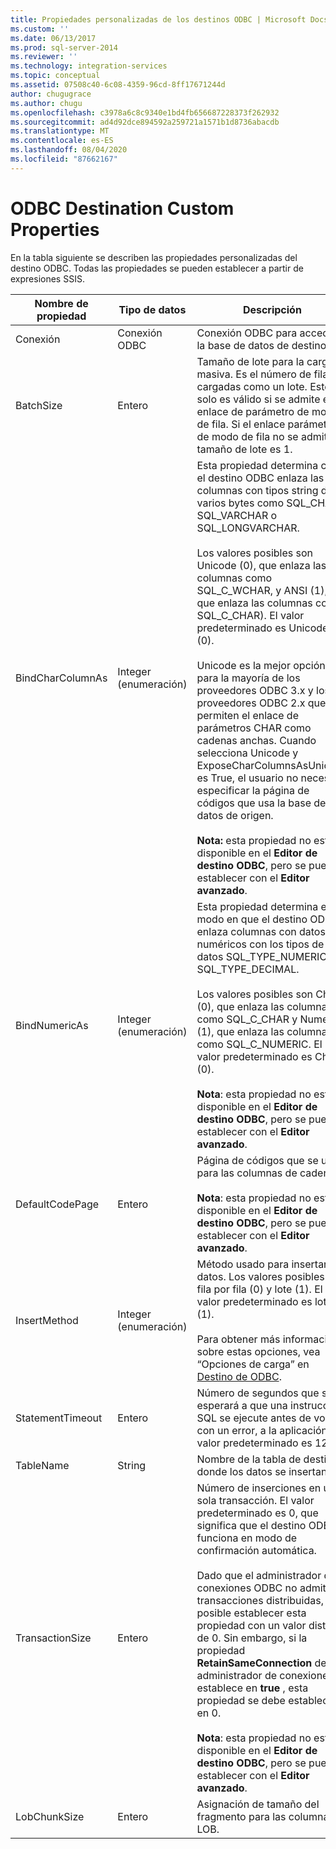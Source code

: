 ```yaml
---
title: Propiedades personalizadas de los destinos ODBC | Microsoft Docs
ms.custom: ''
ms.date: 06/13/2017
ms.prod: sql-server-2014
ms.reviewer: ''
ms.technology: integration-services
ms.topic: conceptual
ms.assetid: 07508c40-6c08-4359-96cd-8ff17671244d
author: chugugrace
ms.author: chugu
ms.openlocfilehash: c3978a6c8c9340e1bd4fb656687228373f262932
ms.sourcegitcommit: ad4d92dce894592a259721a1571b1d8736abacdb
ms.translationtype: MT
ms.contentlocale: es-ES
ms.lasthandoff: 08/04/2020
ms.locfileid: "87662167"
---
```

# <a name="odbc-destination-custom-properties"></a>ODBC Destination Custom Properties
  En la tabla siguiente se describen las propiedades personalizadas del destino ODBC. Todas las propiedades se pueden establecer a partir de expresiones SSIS.  
  
|Nombre de propiedad|Tipo de datos|Descripción|  
|-------------------|---------------|-----------------|  
|Conexión|Conexión ODBC|Conexión ODBC para acceder a la base de datos de destino.|  
|BatchSize|Entero|Tamaño de lote para la carga masiva. Es el número de filas cargadas como un lote. Esto solo es válido si se admite el enlace de parámetro de modo de fila. Si el enlace parámetro de modo de fila no se admite, el tamaño de lote es 1.|  
|BindCharColumnAs|Integer (enumeración)|Esta propiedad determina cómo el destino ODBC enlaza las columnas con tipos string de varios bytes como SQL_CHAR, SQL_VARCHAR o SQL_LONGVARCHAR.<br /><br /> Los valores posibles son Unicode (0), que enlaza las columnas como SQL_C_WCHAR, y ANSI (1), que enlaza las columnas como SQL_C_CHAR). El valor predeterminado es Unicode (0).<br /><br /> Unicode es la mejor opción para la mayoría de los proveedores ODBC 3.x y los proveedores ODBC 2.x que permiten el enlace de parámetros CHAR como cadenas anchas. Cuando selecciona Unicode y ExposeCharColumnsAsUnicode es True, el usuario no necesita especificar la página de códigos que usa la base de datos de origen.<br /><br /> **Nota:** esta propiedad no está disponible en el **Editor de destino ODBC**, pero se puede establecer con el **Editor avanzado**.|  
|BindNumericAs|Integer (enumeración)|Esta propiedad determina el modo en que el destino ODBC enlaza columnas con datos numéricos con los tipos de datos SQL_TYPE_NUMERIC y SQL_TYPE_DECIMAL.<br /><br /> Los valores posibles son Char (0), que enlaza las columnas como SQL_C_CHAR y Numeric (1), que enlaza las columnas como SQL_C_NUMERIC. El valor predeterminado es Char (0).<br /><br /> **Nota**: esta propiedad no está disponible en el **Editor de destino ODBC**, pero se puede establecer con el **Editor avanzado**.|  
|DefaultCodePage|Entero|Página de códigos que se usará para las columnas de cadena.<br /><br /> **Nota**: esta propiedad no está disponible en el **Editor de destino ODBC**, pero se puede establecer con el **Editor avanzado**.|  
|InsertMethod|Integer (enumeración)|Método usado para insertar los datos. Los valores posibles son fila por fila (0) y lote (1). El valor predeterminado es lote (1).<br /><br /> Para obtener más información sobre estas opciones, vea “Opciones de carga” en [Destino de ODBC](odbc-destination.md).|  
|StatementTimeout|Entero|Número de segundos que se esperará a que una instrucción SQL se ejecute antes de volver, con un error, a la aplicación. El valor predeterminado es 120.|  
|TableName|String|Nombre de la tabla de destino donde los datos se insertan.|  
|TransactionSize|Entero|Número de inserciones en una sola transacción. El valor predeterminado es 0, que significa que el destino ODBC funciona en modo de confirmación automática.<br /><br /> Dado que el administrador de conexiones ODBC no admite transacciones distribuidas, es posible establecer esta propiedad con un valor distinto de 0. Sin embargo, si la propiedad **RetainSameConnection** del administrador de conexiones se establece en **true** , esta propiedad se debe establecer en 0.<br /><br /> **Nota**: esta propiedad no está disponible en el **Editor de destino ODBC**, pero se puede establecer con el **Editor avanzado**.|  
|LobChunkSize|Entero|Asignación de tamaño del fragmento para las columnas LOB.|  
  
  
